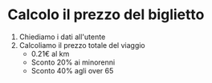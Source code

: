 # Calcolo il prezzo del biglietto #

1. Chiediamo i dati all'utente
2. Calcoliamo il prezzo totale del viaggio 
    - 0.21€ al km
    - Sconto 20% ai minorenni
    - Sconto 40% agli over 65